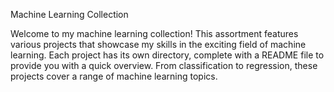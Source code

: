 Machine Learning Collection 

Welcome to my machine learning collection! This assortment features various projects that showcase my skills in the exciting field of machine learning.
Each project has its own directory, complete with a README file to provide you with a quick overview. From classification to regression, these projects cover a range of machine learning topics.

